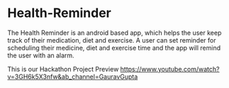 # Health-Reminder
The Health Reminder is an android based app, which helps the user keep track of their medication, diet and exercise. A user can set reminder for scheduling their medicine, diet and exercise time and the app will remind the user with an alarm.

This is our Hackathon Project Preview 
https://www.youtube.com/watch?v=3GH6k5X3nfw&ab_channel=GauravGupta
